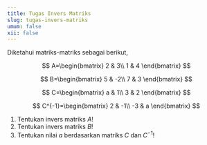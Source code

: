 ```yaml
---
title: Tugas Invers Matriks
slug: tugas-invers-matriks
umum: false
xii: false
---
```


Diketahui matriks-matriks sebagai berikut,

$$
A=\begin{bmatrix}
2 & 3\\
1 & 4
\end{bmatrix}
$$

$$
B=\begin{bmatrix}
5 & -2\\
7 & 3
\end{bmatrix}
$$

$$
C=\begin{bmatrix}
a & 1\\
3 & 2
\end{bmatrix}
$$

$$
C^{-1}=\begin{bmatrix}
2 & -1\\
-3 & a
\end{bmatrix}
$$

1. Tentukan invers matriks $A$!
2. Tentukan invers matriks $B$!
3. Tentukan nilai $a$ berdasarkan matriks $C$ dan $C^{-1}$!
